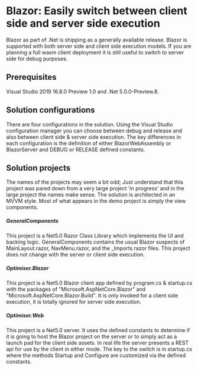 # Blazor: Easily switch between client side and server side execution


Blazor as part of .Net is shipping as a generally available release. Blazor is supported with both server side and client side execution models. If you are planning a full wasm client deployment it is still useful to switch to server side for debug purposes.

## Prerequisites

Visual Studio 2019 16.8.0 Preview 1.0 and .Net 5.0.0-Preview.8.



## Solution configurations


There are four configurations in the solution. Using the Visual Studio configuration manager you can choose between debug and release and also between client side &amp; server side execution. The key differences in each configuration is the definition of either BlazorWebAssembly or BlazorServer and DEBUG or RELEASE defined constants.



## Solution projects



The names of the projects may seem a bit odd; Just understand that this project was pared down from a very large project 'in progress' and in the large project the names make sense. The solution is architected in an MVVM style. Most of what appears in the demo project is simply the view components.



##### GeneralComponents



This project is a Net5.0 Razor Class Library which implements the UI and backing logic. GeneralComponents contains the usual Blazor suspects of MainLayout.razor, NavMenu.razor, and the _Imports.razor files. This project does not change with the server or client side execution.



##### Optimiser.Blazor



This project is a Net5.0 Blazor client app defined by program.cs &amp; startup.cs with the packages of "Microsoft.AspNetCore.Blazor" and "Microsoft.AspNetCore.Blazor.Build". It is only invoked for a client side execution, it is totally ignored for server side execution.



##### Optimiser.Web



This project is a Net5.0 server. It uses the defined constants to determine if it is going to host the Blazor project on the server or to simply act as a launch pad for the client side assets. In real life the server presents a REST api for use by the client in either mode. The key to the switch is in startup.cs where the methods Startup and Configure are customized via the defined constants.
